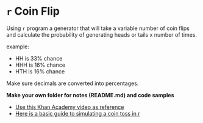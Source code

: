 # `r` Coin Flip

Using `r` program a generator that will take a variable number of coin flips and calculate the probability of generating heads or tails x number of times.

example:

*   HH is 33% chance
*   HHH is 16% chance
*   HTH is 16% chance

Make sure decimals are converted into percentages.

**Make your own folder for notes (README.md) and code samples**

*   [Use this Khan Academy video as reference](https://www.youtube.com/watch?v=mkyZ45KQYi4&list=PL06A16C388F14E6FE&index=6)
*   [Here is a basic guide to simulating a coin toss in r](http://www.rfortraders.com/simulation-of-a-coin-toss-in-r/)
